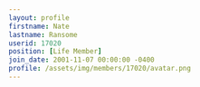 ```yaml
---
layout: profile
firstname: Nate
lastname: Ransome
userid: 17020
position: [Life Member]
join_date: 2001-11-07 00:00:00 -0400
profile: /assets/img/members/17020/avatar.png
---
```

